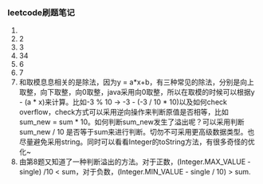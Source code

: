 ### leetcode刷题笔记

1. ​
2. 2
3. 3
4. 34
5. 6
6. 7
7. 和取模息息相关的是除法，因为y = a*x+b，有三种常见的除法，分别是向上取整，向下取整，向0取整，java采用向0取整，所以在取模的时候可以根据y - (a * x)来计算。比如-3 % 10 -> -3 - (-3 / 10 * 10)以及如何check overflow，check方式可以采用逆向操作来判断原值是否相等，比如sum_new = sum * 10。如何判断sum_new发生了溢出呢？可以采用判断sum_new / 10 是否等于sum来进行判断。切勿不可采用更高级数据类型。也尽量避免采用string。同时可以看看Integer的toString方法，有很多奇怪的优化~
8. 由第8题又知道了一种判断溢出的方法。对于正数，(Integer.MAX_VALUE -  single) /10 < sum，对于负数，(Integer.MIN_VALUE - single / 10) > sum.